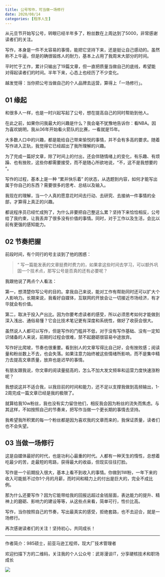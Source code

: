 ```yaml
---
title: 公号写作，可当做一场修行
date: 2020/08/14
categories: [程序人生]
---
```


从元旦节开始写公号，转眼已经半年多了，粉丝数在上周达到了5000，非常感谢读者们的关注。

写作，本身是一件不太容易的事情，能把它坚持下来，还是挺让自己感动的。虽然称不上牛逼，但是的确很锻炼人的耐力，基本上占用了我周末大部分的时间。

平时忙于工作，累计只输出了19篇文章，但一直把质量当做自己的底线，希望能对得起读者们的时间。半年下来，心态上也经历了不少变化。

越发觉得：当你把公号当做自己的个人品牌去运营，算得上「一场修行」。

<!-- more -->

## **01 缘起**

和很多人一样，也是一时兴起写起了公号，想在提高自己的同时帮助到他人。

在此之前，如果你问我最大的兴趣是什么？我会毫不犹豫地告诉你：看NBA。因为喜欢姚明，我从06年开始看火箭队的比赛，一看就是15年。

大多数人口中的兴趣，都是能给自己带来愉悦的事情，并不会有多高的要求。随着写作进入正轨，我觉得它已经超出了我所理解的兴趣。

为了完成一篇好文章，除了时间上的付出，还会伴随情绪上的变化，有乐趣、有烦躁、也有挫败，这些你都需要接受，而不是随心所欲地说，“不，这不是我想要的 ”。

写作的过程，基本上是一种 “累并快乐着” 的状态，从选题到内容，如何才能写出属于你自己的东西？需要很多的思考、总结以及输入。

我现在的理解，当一个人真的愿意花时间去行动、去研究、去接纳一件事情的全部，才算得上真正的兴趣。

都说程序员已经忙成狗了，为什么非要把自己整这么累？坚持下来恰恰相反，公号给了我约束，让我丢弃了很多没有价值的事情。同时，对于工作以及生活，会比以前有更强的感知能力。

## **02 节奏把握**

前段时间，有个同行的号主谈到了他的困惑：

> “ 写一篇能发表的文章挺费时费力的，如果拿这些时间去学习，可以额外巩固一个技术点，那写公号是否真的还有必要呢？

我跟他说了两点个人看法：

第一，想清楚你写公号的目的。拿我自己来说，能对工作有帮助同时还可以扩大个人影响力。长期来说，我看好自媒体，互联网的开放会让一切接近市场经济，有才华就会有价值。

第二，取决于投入产出比。因为你要考虑读者的感受，所以必须思考如何才能做到深入浅出、通俗易懂？它会比技术笔记更有深度和系统性，做好了收获会很大。

虽然说人人都可以写作，但是写作的门槛并不低，对于没有写作基础、没有一定知识储备的人来说，前期的过程会很难，禁不起磨砺很容易中途放弃。

写作好比爬坡，节奏也很重要。看到别人的文章写得比自己好，会有挫败感；阅读量和粉丝数上不去，也会失落。如果注意力始终被这些情绪所影响，而不是集中精力去提高文章质量，放弃也是迟早的事情。

有朋友跟我说，你文章的阅读量挺高的，怎么不加大发文频率和运营力度快速涨粉呢？

我想说这并不适合我，以我目前的时间和能力，还不足以支撑我做到高频输出，1-2周完成一篇文章已经是我的极限了。

就算给我10w粉丝，我也没有实力留住他们，相反我会因为粉丝的流失而焦虑。与其这样，不如按照自己的节奏来，把写作当做一个更长期的事情去坚持。

我希望我所积累的每一个粉丝都是因为喜欢我的文章而来的，我保证质量，读者们也不会失望。

## **03 当做一场修行**

这是自媒体最好的时代，也是功利心最重的时代。人都有一种天生的惰性，总想着吃最少的苦，走最短的弯路，获得最大的收益，但现实往往打脸。

写作是一个前期投入很大，基本上看不到收入的事情。你做到1W粉，一年下来的收入可能抵不过你1个月的月薪，而时间和精力上的付出是巨大的，完全不成比例。

那为什么还要写作？因为它能带给我的回报远超过金钱层面，表达能力的提升、精神上的磨砺、影响力的建设等等，从这些点来看，简单可行，性价比高。

写作，当你按照自己的节奏，写出最真实的感受，拒绝套路，也不去迎合，就是一场修行。

再次感谢读者们的关注！坚持初心，共同成长！



---

作者简介：985硕士，前亚马逊工程师，现大厂技术管理者

欢迎扫描下方的二维码，关注我的个人公众号：武哥漫谈IT，分享硬核技术和职场成长

![](https://img-blog.csdnimg.cn/20201107215432925.jpg)